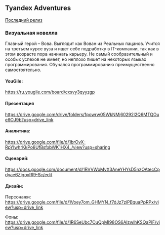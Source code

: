 ## Tyandex Adventures

[Последний релиз](https://github.com/MRCO387/ancientCodersVSLizards/releases)

### Визуальная новелла

Главный герой – Вова. Выглядит как Вован из Реальных пацанов.
Учится на третьем курсе вуза и ищет себе подработку в IT-компании,
так как в этом возрасте пора начинать карьеру.
Не самый сообразительный и особых успехов не имеет,
но неплохо пишет на некоторых языках программирования.
Обучался программированию преимущественно самостоятельно.

#### YouGile:

https://ru.yougile.com/board/cxsvy3qyyzgp

#### Презентация

https://drive.google.com/drive/folders/1powrw05WkNMj60292l2Q6MTQOue6OJ9b?usp=drive_link

#### Аналитика:

https://drive.google.com/file/d/1brOvX-RpYIwhrKkPo8UfBsfxbWK1HX4_/view?usp=sharing

#### Сценарий:

https://docs.google.com/document/d/1RVVWxMvX3AneYHYsD5nzOAtecCpdyae6ZigoxRI9-Sc/edit

#### Дизайн:

Персонажи: https://drive.google.com/file/d/1Voey7om_GHMYN_f7dJz7ziPBquaPpRPx/view?usp=drive_link

Фоны: https://drive.google.com/file/d/1R6SeUbc7OuQpMI98OS6AIzwlhKSQaPlF/view?usp=drive_link
